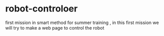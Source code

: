 # robot-controloer
first mission in smart method for summer training  , in this first mission we will try to make a web page to control the robot 
